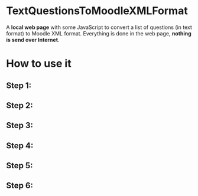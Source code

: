 # TextQuestionsToMoodleXMLFormat
A **local web page** with some JavaScript to convert a list of questions (in text format) to Moodle XML format. Everything is done in the web page, **nothing is send over Internet**.

# How to use it
## Step 1: 

## Step 2: 

## Step 3: 

## Step 4: 

## Step 5: 

## Step 6: 
